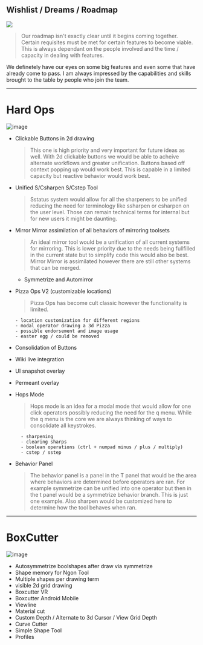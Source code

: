 ## Wishlist / Dreams / Roadmap

![](https://raw.githubusercontent.com/mx1001/hardops_manual/master/docs/img\dream.gif)

> Our roadmap isn't exactly clear until it begins coming together. Certain requisites must
be met for certain features to become viable. This is always dependant on the people
involved and the time / capacity in dealing with features.

We definetely have our eyes on some big features and even some that have already
come to pass. I am always impressed by the capabilities and skills brought to the
table by people who join the team.

___

# Hard Ops
![image](https://raw.githubusercontent.com/mx1001/hardops_manual/master/docs/img\icons\HardOps.png)

- Clickable Buttons in 2d drawing
  > This one is high priority and very important for future ideas as well. With 2d
  clickable buttons we would be able to acheive alternate workflows and greater unification.
  Buttons based off context popping up would work best. This is capable in a limited capacity
  but reactive behavior would work best.

- Unified S/Csharpen S/Cstep Tool
  > Sstatus system would allow for all the sharpeners to be unified reducing
  the need for terminology like ssharpen or csharpen on the user level. Those can
  remain technical terms for internal but for new users it might be daunting.

- Mirror Mirror assimilation of all behaviors of mirroring toolsets
  > An ideal mirror tool would be a unification of all current systems for mirroring.
  This is lower priority due to the needs being fullfilled in the current state but to
  simplify code this would also be best. Mirror Mirror is assimilated however there are still
  other systems that can be merged.

    - Symmetrize and Automirror


- Pizza Ops V2 (customizable locations)
  > Pizza Ops has become cult classic however the functionality is limited.

      - location customization for different regions
      - modal operator drawing a 3d Pizza
      - possible endorsement and image usage
      - easter egg / could be removed

- Consolidation of Buttons
- Wiki live integration
- UI snapshot overlay
- Permeant overlay
- Hops Mode
    > Hops mode is  an idea for a modal mode that would allow for one click
    operators possibly reducing the need for the q menu. While the q menu is the core
    we are always thinking of ways to consolidate all keystrokes.

        - sharpening
        - clearing sharps
        - boolean operations (ctrl + numpad minus / plus / multiply)
        - cstep / sstep  

- Behavior Panel
    > The behavior panel is a panel in the T panel that would be the area where behaviors
    are determined before operators are ran. For example symmetrize can be unified into one
    operator but then in the t panel would be a symmetrize behavior branch. This is just one
    example. Also sharpen would be customized here to determine how the tool behaves when ran.

___
# BoxCutter
![image](https://raw.githubusercontent.com/mx1001/hardops_manual/master/docs/img\icons\BoxCutter.png)

- Autosymmetrize boolshapes after draw via symmetrize
- Shape memory for Ngon Tool
- Multiple shapes per drawing term
- visible 2d grid drawing
- Boxcutter VR
- Boxcutter Android Mobile
- Viewline
- Material cut
- Custom Depth / Alternate to 3d Cursor / View Grid Depth
- Curve Cutter
- Simple Shape Tool
- Profiles
